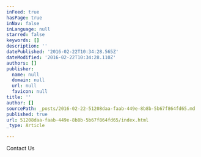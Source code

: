```yaml
---
inFeed: true
hasPage: true
inNav: false
inLanguage: null
starred: false
keywords: []
description: ''
datePublished: '2016-02-22T10:34:28.565Z'
dateModified: '2016-02-22T10:34:28.110Z'
authors: []
publisher:
  name: null
  domain: null
  url: null
  favicon: null
title: ''
author: []
sourcePath: _posts/2016-02-22-51208daa-faab-449e-8b8b-5b67f864fd65.md
published: true
url: 51208daa-faab-449e-8b8b-5b67f864fd65/index.html
_type: Article

---
```

Contact Us